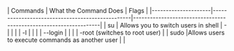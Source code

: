 |     Commands        |           What the Command Does                 |                           Flags                                  | |---------------------|-------------------------------------------------|------------------------------------------------------------------| |       su            |      Allows you to switch users in shell        |                           -                                      |
|                     |                                                 |                           -l                                     |
|                     |                                                 |                           --login                                |
|                     |                                                 |                           -root   (switches to root user)        |
|       sudo          |Allows users to execute commands as another user |                                                                  |
